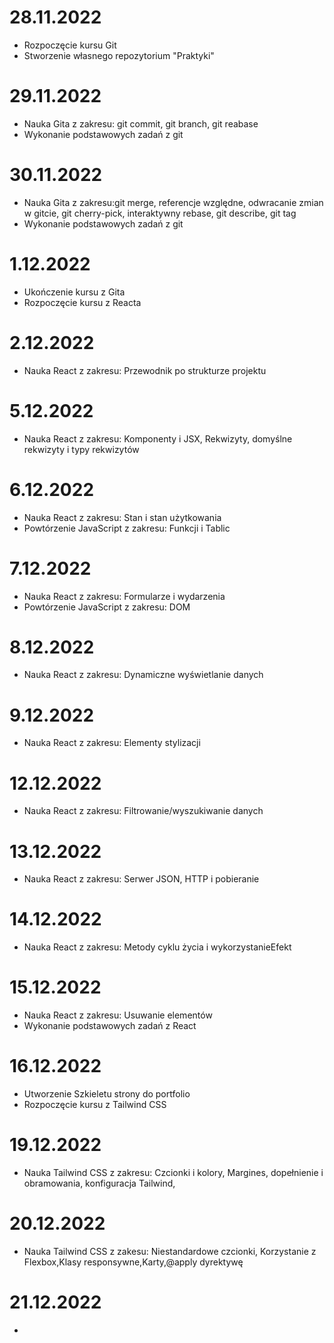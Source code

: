 # 28.11.2022

- Rozpoczęcie kursu Git
- Stworzenie własnego repozytorium "Praktyki"

# 29.11.2022

- Nauka Gita z zakresu: git commit, git branch, git reabase
- Wykonanie podstawowych zadań z git

# 30.11.2022

- Nauka Gita z zakresu:git merge, referencje względne, odwracanie zmian w gitcie, git cherry-pick, interaktywny rebase, git describe, git tag
- Wykonanie podstawowych zadań z git

# 1.12.2022

- Ukończenie kursu z Gita
- Rozpoczęcie kursu z Reacta

# 2.12.2022

- Nauka React z zakresu: Przewodnik po strukturze projektu

# 5.12.2022

- Nauka React z zakresu: Komponenty i JSX, Rekwizyty, domyślne rekwizyty i typy rekwizytów

# 6.12.2022

- Nauka React z zakresu: Stan i stan użytkowania
- Powtórzenie JavaScript z zakresu: Funkcji i Tablic

# 7.12.2022

- Nauka React z zakresu: Formularze i wydarzenia
- Powtórzenie JavaScript z zakresu: DOM

# 8.12.2022

- Nauka React z zakresu: Dynamiczne wyświetlanie danych

# 9.12.2022

- Nauka React z zakresu: Elementy stylizacji

# 12.12.2022

- Nauka React z zakresu: Filtrowanie/wyszukiwanie danych

# 13.12.2022

- Nauka React z zakresu: Serwer JSON, HTTP i pobieranie

# 14.12.2022

- Nauka React z zakresu: Metody cyklu życia i wykorzystanieEfekt

# 15.12.2022

- Nauka React z zakresu: Usuwanie elementów
- Wykonanie podstawowych zadań z React

# 16.12.2022

- Utworzenie Szkieletu strony do portfolio
- Rozpoczęcie kursu z Tailwind CSS

# 19.12.2022

- Nauka Tailwind CSS z zakresu: Czcionki i kolory, Margines, dopełnienie i obramowania, konfiguracja Tailwind,

# 20.12.2022

- Nauka Tailwind CSS z zakesu: Niestandardowe czcionki, Korzystanie z Flexbox,Klasy responsywne,Karty,@apply dyrektywę

# 21.12.2022

-

 
